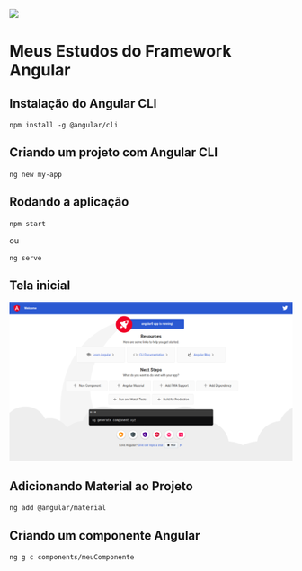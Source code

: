 ![](https://angular.io/assets/images/logos/angular/logo-nav@2x.png)

# Meus Estudos do Framework Angular


## Instalação do Angular CLI

    npm install -g @angular/cli


## Criando um projeto com Angular CLI

    ng new my-app


## Rodando a aplicação


    npm start

ou

    ng serve


## Tela inicial

![](img/Captura%20de%20tela%20de%202021-02-19%2020-14-01.png)


## Adicionando Material ao Projeto

    ng add @angular/material


## Criando um componente Angular

    ng g c components/meuComponente